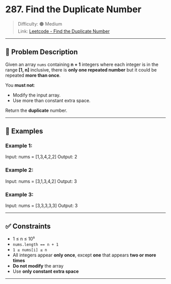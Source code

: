 # 287. Find the Duplicate Number

> Difficulty: 🟠 Medium  
> Link: [Leetcode - Find the Duplicate Number](https://leetcode.com/problems/find-the-duplicate-number/)

---

## 🧠 Problem Description

Given an array `nums` containing **n + 1** integers where each integer is in the range **[1, n]** inclusive, there is **only one repeated number** but it could be repeated **more than once**.

You **must not**:
- Modify the input array.
- Use more than constant extra space.

Return the **duplicate** number.

---

## 🧪 Examples

### Example 1:
Input: nums = [1,3,4,2,2]
Output: 2

### Example 2:
Input: nums = [3,1,3,4,2]
Output: 3

### Example 3:
Input: nums = [3,3,3,3,3]
Output: 3

---

## ✅ Constraints

- 1 ≤ n ≤ 10⁵  
- `nums.length == n + 1`  
- `1 ≤ nums[i] ≤ n`  
- All integers appear **only once**, except **one** that appears **two or more times**  
- **Do not modify** the array  
- Use **only constant extra space**

---